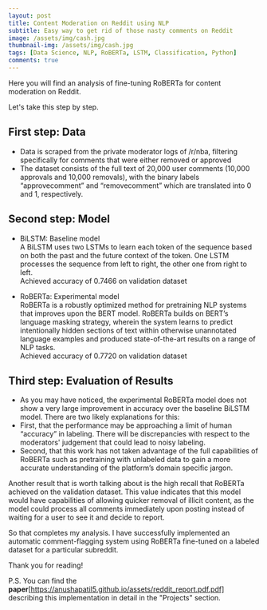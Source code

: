 ```yaml
---
layout: post
title: Content Moderation on Reddit using NLP
subtitle: Easy way to get rid of those nasty comments on Reddit
image: /assets/img/cash.jpg
thumbnail-img: /assets/img/cash.jpg
tags: [Data Science, NLP, RoBERTa, LSTM, Classification, Python]
comments: true
---
```


Here you will find an analysis of fine-tuning RoBERTa for content moderation on Reddit. 

Let's take this step by step.

## First step: Data
- Data is scraped from the private moderator logs of /r/nba, filtering specifically for comments that were either removed or approved
- The dataset consists of the full text of 20,000 user comments (10,000 approvals and 10,000 removals), with the binary labels “approvecomment” and “removecomment”
which are translated into 0 and 1, respectively.

## Second step: Model
- BiLSTM: Baseline model  
A BiLSTM uses two LSTMs to learn each token of the sequence based on both the past and the future context of the token.
One LSTM processes the sequence from left to right, the other one from right to left.  
Achieved accuracy of 0.7466 on validation dataset

- RoBERTa: Experimental model  
RoBERTa is a robustly optimized method for pretraining NLP systems that improves upon the BERT model. RoBERTa builds on BERT’s language masking strategy, wherein the system learns to predict intentionally hidden sections of text within otherwise unannotated language examples and produced state-of-the-art results on a range of NLP tasks.  
Achieved accuracy of 0.7720 on validation dataset

## Third step: Evaluation of Results
- As you may have noticed, the experimental RoBERTa model does not show a very large improvement in accuracy over the baseline BiLSTM model.
There are two likely explanations for this:
- First, that the performance may be approaching a limit of human “accuracy” in labeling. There will be discrepancies with respect to the moderators' judgement that could lead to noisy labeling.
- Second, that this work has not taken advantage of the full capabilities of RoBERTa such as pretraining with unlabeled data to gain a more
accurate understanding of the platform’s domain specific jargon.

Another result that is worth talking about is the high recall that RoBERTa achieved on the validation dataset. This value indicates that this model would have capabilities of allowing quicker removal of illicit content, as the model could process all comments immediately upon posting instead of waiting for a user to
see it and decide to report.

So that completes my analysis. I have successfully implemented an automatic comment-flagging system using RoBERTa fine-tuned on a labeled dataset for a particular subreddit. 

Thank you for reading!

P.S. You can find the **paper**[https://anushapatil5.github.io/assets/reddit_report.pdf.pdf] describing this implementation in detail in the "Projects" section.
